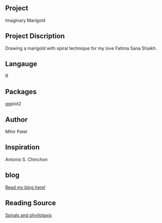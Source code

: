 Project
--------
Imaginary Marigold

Project Discription
--------------------
Drawing a marigold with spiral technique for my love Fatima Sana Shaikh.

Langauge
---------
R

Packages
--------
ggplot2

Author
------
Mihir Patel

Inspiration
------------
Antonio S. Chinchon

blog
-----
[Read my blog here!](https://opendatasurgeon.github.io/marigold/)

Reading Source
------
[Spirals and phyllotaxis](https://www.princeton.edu/~akosmrlj/MAE545_S2017/lecture12_slides.pdf)
